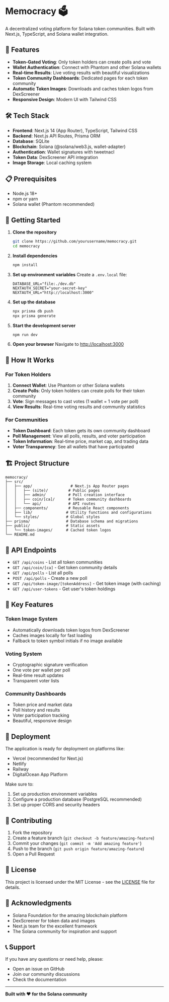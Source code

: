 # Memocracy 🗳️

A decentralized voting platform for Solana token communities. Built with Next.js, TypeScript, and Solana wallet integration.

## 🚀 Features

- **Token-Gated Voting**: Only token holders can create polls and vote
- **Wallet Authentication**: Connect with Phantom and other Solana wallets
- **Real-time Results**: Live voting results with beautiful visualizations
- **Token Community Dashboards**: Dedicated pages for each token community
- **Automatic Token Images**: Downloads and caches token logos from DexScreener
- **Responsive Design**: Modern UI with Tailwind CSS

## 🛠️ Tech Stack

- **Frontend**: Next.js 14 (App Router), TypeScript, Tailwind CSS
- **Backend**: Next.js API Routes, Prisma ORM
- **Database**: SQLite
- **Blockchain**: Solana (@solana/web3.js, wallet-adapter)
- **Authentication**: Wallet signatures with tweetnacl
- **Token Data**: DexScreener API integration
- **Image Storage**: Local caching system

## 📋 Prerequisites

- Node.js 18+ 
- npm or yarn
- Solana wallet (Phantom recommended)

## 🚀 Getting Started

1. **Clone the repository**
   ```bash
   git clone https://github.com/yourusername/memocracy.git
   cd memocracy
   ```

2. **Install dependencies**
   ```bash
   npm install
   ```

3. **Set up environment variables**
   Create a `.env.local` file:
   ```env
   DATABASE_URL="file:./dev.db"
   NEXTAUTH_SECRET="your-secret-key"
   NEXTAUTH_URL="http://localhost:3000"
   ```

4. **Set up the database**
   ```bash
   npx prisma db push
   npx prisma generate
   ```

5. **Start the development server**
   ```bash
   npm run dev
   ```

6. **Open your browser**
   Navigate to [http://localhost:3000](http://localhost:3000)

## 🎯 How It Works

### For Token Holders
1. **Connect Wallet**: Use Phantom or other Solana wallets
2. **Create Polls**: Only token holders can create polls for their token community
3. **Vote**: Sign messages to cast votes (1 wallet = 1 vote per poll)
4. **View Results**: Real-time voting results and community statistics

### For Communities
- **Token Dashboard**: Each token gets its own community dashboard
- **Poll Management**: View all polls, results, and voter participation
- **Token Information**: Real-time price, market cap, and trading data
- **Voter Transparency**: See all wallets that have participated

## 🏗️ Project Structure

```
memocracy/
├── src/
│   ├── app/                 # Next.js App Router pages
│   │   ├── (site)/         # Public pages
│   │   ├── admin/          # Poll creation interface
│   │   ├── coin/[ca]/      # Token community dashboards
│   │   └── api/            # API routes
│   ├── components/         # Reusable React components
│   ├── lib/               # Utility functions and configurations
│   └── styles/            # Global styles
├── prisma/                # Database schema and migrations
├── public/                # Static assets
│   └── token-images/      # Cached token logos
└── README.md
```

## 🔧 API Endpoints

- `GET /api/coins` - List all token communities
- `GET /api/coin/[ca]` - Get token community details
- `GET /api/polls` - List all polls
- `POST /api/polls` - Create a new poll
- `GET /api/token-image/[tokenAddress]` - Get token image (with caching)
- `GET /api/user-tokens` - Get user's token holdings

## 🎨 Key Features

### Token Image System
- Automatically downloads token logos from DexScreener
- Caches images locally for fast loading
- Fallback to token symbol initials if no image available

### Voting System
- Cryptographic signature verification
- One vote per wallet per poll
- Real-time result updates
- Transparent voter lists

### Community Dashboards
- Token price and market data
- Poll history and results
- Voter participation tracking
- Beautiful, responsive design

## 🚀 Deployment

The application is ready for deployment on platforms like:
- Vercel (recommended for Next.js)
- Netlify
- Railway
- DigitalOcean App Platform

Make sure to:
1. Set up production environment variables
2. Configure a production database (PostgreSQL recommended)
3. Set up proper CORS and security headers

## 🤝 Contributing

1. Fork the repository
2. Create a feature branch (`git checkout -b feature/amazing-feature`)
3. Commit your changes (`git commit -m 'Add amazing feature'`)
4. Push to the branch (`git push origin feature/amazing-feature`)
5. Open a Pull Request

## 📝 License

This project is licensed under the MIT License - see the [LICENSE](LICENSE) file for details.

## 🙏 Acknowledgments

- Solana Foundation for the amazing blockchain platform
- DexScreener for token data and images
- Next.js team for the excellent framework
- The Solana community for inspiration and support

## 📞 Support

If you have any questions or need help, please:
- Open an issue on GitHub
- Join our community discussions
- Check the documentation

---

**Built with ❤️ for the Solana community**